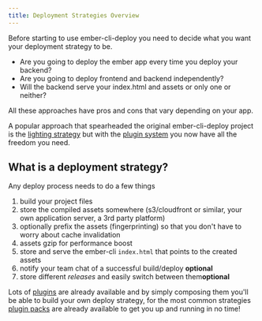 ```yaml
---
title: Deployment Strategies Overview
---
```


Before starting to use ember-cli-deploy you need to decide what you want your deployment strategy to be.

* Are you going to deploy the ember app every time you deploy your backend?
* Are you going to deploy frontend and backend independently?
* Will the backend serve your index.html and assets or only one or neither?

All these approaches have pros and cons that vary depending on your app.

A popular approach that spearheaded the original ember-cli-deploy project is the [lighting strategy](../the-lightning-strategy) but with the [plugin system](../plugins-overview) you now have all the freedom you need.


## What is a deployment strategy?

Any deploy process needs to do a few things

1. build your project files
2. store the compiled assets somewhere (s3/cloudfront or similar, your own application server, a 3rd party platform)
3. optionally prefix the assets (fingerprinting) so that you don't have to worry about cache invalidation
4. assets gzip for performance boost
5. store and serve the ember-cli `index.html` that points to the created assets
6. notify your team chat of a successful build/deploy **optional**
7. store different *releases* and easily switch between them**optional**

Lots of [plugins](../plugins) are already available and by simply composing them you'll be able to build your own deploy strategy, for the most common strategies [plugin packs](../plugin-packs) are already available to get you up and running in no time!

